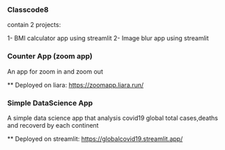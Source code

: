 ### Classcode8

contain 2 projects:

1- BMI calculator app using streamlit
2- Image blur app using streamlit

### Counter App (zoom app)

An app for zoom in and zoom out

** Deployed on liara:   https://zoomapp.liara.run/

### Simple DataScience App

A simple data science app that analysis covid19 global total cases,deaths and recoverd by each continent 

** Deployed on streamlit: https://globalcovid19.streamlit.app/
